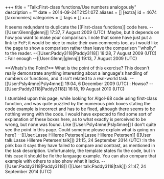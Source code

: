 +++
title = "Talk:First-class functions/Use numbers analogously"
description = ""
date = 2014-09-24T21:51:07Z
aliases = []
[extra]
id = 4674
[taxonomies]
categories = []
tags = []
+++

It seems redundant to duplicate the [[First-class functions]] code here. --[[User:Glennj|glennj]] 17:37, 7 August 2009 (UTC)
:Maybe, but it depends on how you want to make your comparison. I note that some have just put a link to FcF; it would be nice to make their own comments too, as i would like the page to show a comparison rather than leave the comparison ''wholly'' to the reader. --[[User:Paddy3118|Paddy3118]] 18:28, 7 August 2009 (UTC)
::Fair enough --[[User:Glennj|glennj]] 19:13, 7 August 2009 (UTC)

==Whats's the Point?==
What is the point of this exercise? This doesn't really demonstrate anything interesting about a language's handling of numbers or functions, and it isn't related to a real-world task. --[[User:Psly4mne|Psly4mne]] 19:04, 6 December 2009 (UTC)
: Howso? --[[User:Paddy3118|Paddy3118]] 16:18, 19 August 2010 (UTC)

I stumbled upon this page, while looking for Algol-68 code using first-class function, and was quite puzzled by the numerous pink boxes stating the code example is incorrect and has to be fixed, although there seems to be nothing wrong with the code. I would have expected to find some sort of explanation of these boxes here, as to what exactly is perceived to be wrong, but none was found. Like [[User:Psly4mne|Psly4mne]] I don't quite see the point in this page. Could someone please explain what is going on here? --[[User:Lasse Hillerøe Petersen|Lasse Hillerøe Petersen]] ([[User talk:Lasse Hillerøe Petersen|talk]]) 21:15, 24 September 2014 (UTC)
:In the pink box it says they have failed to compare and contrast, as mentioned in the task description. Unfortunately, the template states fix the code, but in this case it should be fix the language example. You can also compare that example with others to also show what it lacks. --[[User:Paddy3118|Paddy3118]] ([[User talk:Paddy3118|talk]]) 21:47, 24 September 2014 (UTC)
